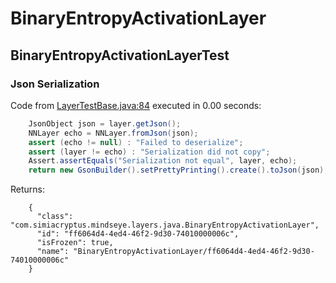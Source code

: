 # BinaryEntropyActivationLayer
## BinaryEntropyActivationLayerTest
### Json Serialization
Code from [LayerTestBase.java:84](../../../../../../../../MindsEye/src/test/java/com/simiacryptus/mindseye/layers/LayerTestBase.java#L84) executed in 0.00 seconds: 
```java
    JsonObject json = layer.getJson();
    NNLayer echo = NNLayer.fromJson(json);
    assert (echo != null) : "Failed to deserialize";
    assert (layer != echo) : "Serialization did not copy";
    Assert.assertEquals("Serialization not equal", layer, echo);
    return new GsonBuilder().setPrettyPrinting().create().toJson(json);
```

Returns: 

```
    {
      "class": "com.simiacryptus.mindseye.layers.java.BinaryEntropyActivationLayer",
      "id": "ff6064d4-4ed4-46f2-9d30-74010000006c",
      "isFrozen": true,
      "name": "BinaryEntropyActivationLayer/ff6064d4-4ed4-46f2-9d30-74010000006c"
    }
```



